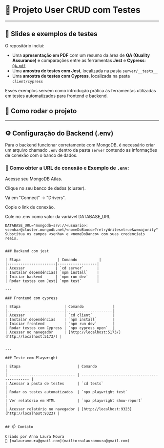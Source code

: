 # 🧪 Projeto User CRUD com Testes

---

## 📄 Slides e exemplos de testes

O repositório inclui:

- Uma **apresentação em PDF** com um resumo da área de **QA (Quality Assurance)** e comparações entre as ferramentas **Jest** e **Cypress**: [`QA.pdf`](./QA.pdf)
- Uma **amostra de testes com Jest**, localizada na pasta `server/__tests__`
- Uma **amostra de testes com Cypress**, localizada na pasta `client/cypress`

Esses exemplos servem como introdução prática às ferramentas utilizadas em testes automatizados para frontend e backend.


## 🚀 Como rodar o projeto

---

## ⚙️ Configuração do Backend (.env)

Para o backend funcionar corretamente com MongoDB, é necessário criar um arquivo chamado `.env` dentro da pasta `server` contendo as informações de conexão com o banco de dados.


### 📄 Como obter a URL de conexão e Exemplo de `.env`:

Acesse seu MongoDB Atlas.

Clique no seu banco de dados (cluster).

Vá em "Connect" → "Drivers".

Copie o link de conexão.

Cole no .env como valor da variável DATABASE_URL


```env
DATABASE_URL="mongodb+srv://<usuario>:<senha>@cluster.mongodb.net/<nomeDoBanco>?retryWrites=true&w=majority"
Substitua os campos <senha> e <nomeDoBanco> com suas credenciais reais.


### Backend com jest

| Etapa                 | Comando          |
|----------------------|------------------|
| Acessar              | `cd server`      |
| Instalar dependências| `npm install`    |
| Iniciar backend      | `npm run dev`    |
| Rodar testes com Jest| `npm test`       |

---

### Frontend com cypress

| Etapa                    | Comando             |
|--------------------------|---------------------|
| Acessar                  | `cd client`         |
| Instalar dependências    | `npm install`       |
| Iniciar frontend         | `npm run dev`       |
| Rodar testes com Cypress | `npx cypress open`  |
| Acessar no navegador     | [http://localhost:5173/](http://localhost:5173/) |


---

### Teste com Playwright

| Etapa                          | Comando                                        |
| ------------------------------ | ---------------------------------------------- |
| Acessar a pasta de testes      | `cd tests`                                     |
| Rodar os testes automatizados  | `npx playwright test`                          |
| Ver relatório em HTML          | `npx playwright show-report`                   |
| Acessar relatório no navegador | [http://localhost:9323](http://localhost:9323) |


## 📫 Contato

Criado por Anna Laura Moura  
📧 [nalauramoura@gmail.com](mailto:nalauramoura@gmail.com)
